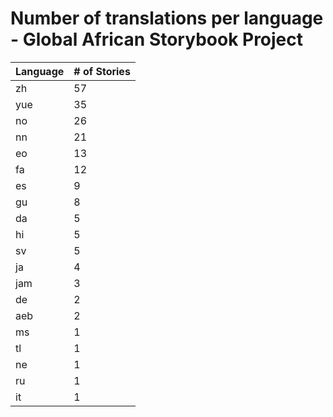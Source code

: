 # Number of translations per language - Global African Storybook Project

Language | # of Stories
-------- | ------------
zh | 57
yue | 35
no | 26
nn | 21
eo | 13
fa | 12
es | 9
gu | 8
da | 5
hi | 5
sv | 5
ja | 4
jam | 3
de | 2
aeb | 2
ms | 1
tl | 1
ne | 1
ru | 1
it | 1
